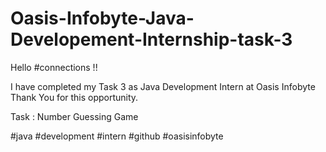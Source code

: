# Oasis-Infobyte-Java-Developement-Internship-task-3

Hello #connections !!

I have completed my Task 3 as Java Development Intern at Oasis Infobyte Thank You for this opportunity.

Task : Number Guessing Game


#java #development #intern #github #oasisinfobyte
